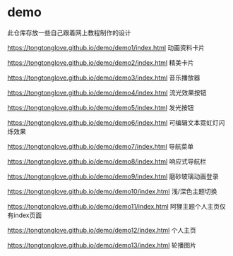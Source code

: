 # demo
此仓库存放一些自己跟着网上教程制作的设计


https://tongtonglove.github.io/demo/demo1/index.html 动画资料卡片

https://tongtonglove.github.io/demo/demo2/index.html 精美卡片

https://tongtonglove.github.io/demo/demo3/index.html 音乐播放器

https://tongtonglove.github.io/demo/demo4/index.html 流光效果按钮

https://tongtonglove.github.io/demo/demo5/index.html 发光按钮

https://tongtonglove.github.io/demo/demo6/index.html 可编辑文本霓虹灯闪烁效果

https://tongtonglove.github.io/demo/demo7/index.html 导航菜单

https://tongtonglove.github.io/demo/demo8/index.html 响应式导航栏

https://tongtonglove.github.io/demo/demo9/index.html 磨砂玻璃动画登录

https://tongtonglove.github.io/demo/demo10/index.html 浅/深色主题切换

https://tongtonglove.github.io/demo/demo11/index.html 阿狸主题个人主页仅有index页面

https://tongtonglove.github.io/demo/demo12/index.html 个人主页

https://tongtonglove.github.io/demo/demo13/index.html 轮播图片
